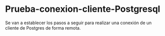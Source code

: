 # Prueba-conexion-cliente-Postgresql
Se van a establecer los pasos a seguir para realizar una conexión de un cliente de Postgres de forma remota.
